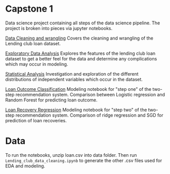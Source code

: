 # Capstone 1

Data science project containing all steps of the data science pipeline. The project is broken into
pieces via jupyter notebooks.

[Data Cleaning and wrangling](notebooks/Lending_club_data_cleaning.ipynb)
Covers the cleaning and wrangling of the Lending club loan dataset.

[Exploratory Data Analysis](notebooks/Lending_club_data_story.ipynb)
Explores the features of the lending club loan dataset to get a better feel for the data and 
determine any complications which may occur in modeling.

[Statistical Analysis](notebooks/Lending_club_statistical_analysis.ipynb)
Investigation and exploration of the different distributions of independent variables
which occur in the dataset.

[Loan Outcome Classification](notebooks/Lending_club_loan_classification.ipynb)
Modeling notebook for "step one" of the two-step recommendation system. Comparison between 
Logistic regression and Random Forest for predicting loan outcome. 

[Loan Recovery Regression](notebooks/Lending_club_recovery_regression.ipynb)
Modeling notebook for "step two" of the two-step recommendation system. Comparison
of ridge regression and SGD for prediction of loan recoveries.  

# Data

To run the notebooks, unzip loan.csv into data folder. Then run 
```Lending_club_data_cleaning.ipynb``` to generate the other .csv files used for EDA and modeling. 



